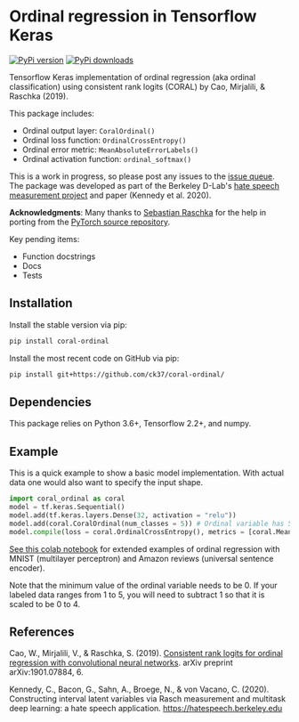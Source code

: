 # Ordinal regression in Tensorflow Keras

[![PyPi version](https://pypip.in/v/coral-ordinal/badge.png)](https://crate.io/packages/coral-ordinal/)
[![PyPi downloads](https://pypip.in/d/coral-ordinal/badge.png)](https://crate.io/packages/coral-ordinal/)


Tensorflow Keras implementation of ordinal regression (aka ordinal classification) using consistent rank logits (CORAL) by Cao, Mirjalili, & Raschka (2019).

This package includes:

  * Ordinal output layer: `CoralOrdinal()`
  * Ordinal loss function: `OrdinalCrossEntropy()`
  * Ordinal error metric: `MeanAbsoluteErrorLabels()`
  * Ordinal activation function: `ordinal_softmax()`

This is a work in progress, so please post any issues to the [issue queue](https://github.com/ck37/coral-ordinal/issues). The package was developed as part of the Berkeley D-Lab's [hate speech measurement project](https://hatespeech.berkeley.edu) and paper (Kennedy et al. 2020).

**Acknowledgments**: Many thanks to [Sebastian Raschka](https://github.com/rasbt) for the help in porting from the [PyTorch source repository](https://github.com/Raschka-research-group/coral-cnn/).

Key pending items:

  * Function docstrings
  * Docs
  * Tests

## Installation

Install the stable version via pip:

```bash
pip install coral-ordinal
```

Install the most recent code on GitHub via pip:

```bash
pip install git+https://github.com/ck37/coral-ordinal/
```

## Dependencies

This package relies on Python 3.6+, Tensorflow 2.2+, and numpy.

## Example

This is a quick example to show a basic model implementation. With actual data one would also want to specify the input shape.

```python
import coral_ordinal as coral
model = tf.keras.Sequential()
model.add(tf.keras.layers.Dense(32, activation = "relu"))
model.add(coral.CoralOrdinal(num_classes = 5)) # Ordinal variable has 5 labels, 0 through 4.
model.compile(loss = coral.OrdinalCrossEntropy(), metrics = [coral.MeanAbsoluteErrorLabels])
```

[See this colab notebook](https://colab.research.google.com/drive/1AQl4XeqRRhd7l30bmgLVObKt5RFPHttn) for extended examples of ordinal regression with MNIST (multilayer perceptron) and Amazon reviews (universal sentence encoder).

Note that the minimum value of the ordinal variable needs to be 0. If your labeled data ranges from 1 to 5, you will need to subtract 1 so that it is scaled to be 0 to 4.


## References

Cao, W., Mirjalili, V., & Raschka, S. (2019). [Consistent rank logits for ordinal regression with convolutional neural networks]( https://arxiv.org/abs/1901.07884). arXiv preprint arXiv:1901.07884, 6. 

Kennedy, C., Bacon, G., Sahn, A., Broege, N., & von Vacano, C. (2020). Constructing interval latent variables via Rasch measurement and multitask deep learning: a hate speech application. https://hatespeech.berkeley.edu